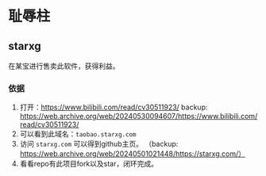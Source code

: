 # 耻辱柱

## starxg

在某宝进行售卖此软件，获得利益。

### 依据

1. 打开：https://www.bilibili.com/read/cv30511923/ backup: https://web.archive.org/web/20240530094607/https://www.bilibili.com/read/cv30511923/
2. 可以看到此域名：`taobao.starxg.com`
3. 访问 `starxg.com` 可以得到github主页。 （backup: https://web.archive.org/web/20240501021448/https://starxg.com/）
4. 看看repo有此项目fork以及star，闭环完成。
